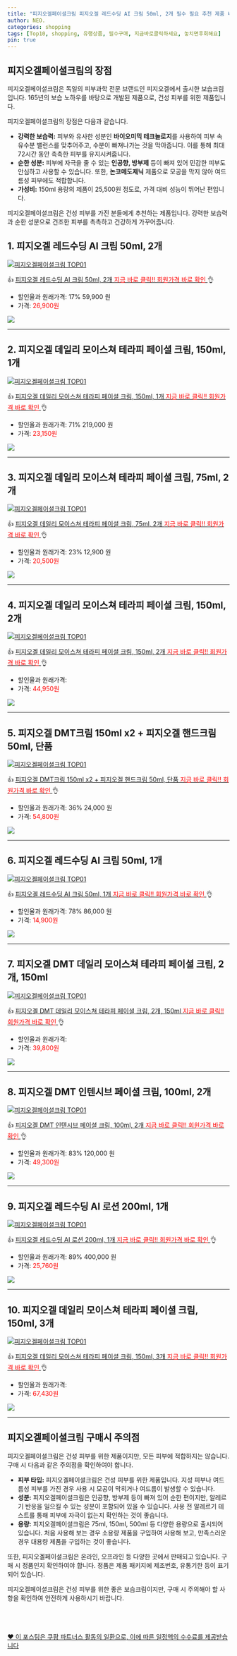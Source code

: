 ```yaml
---
title: "피지오겔페이셜크림 피지오겔 레드수딩 AI 크림 50ml, 2개 필수 필요 추천 제품 비교 최저 가격 비교 장점 구매 후기 구매평"
author: NEO.
categories: shopping
tags: [Top10, shopping, 유행상품, 필수구매, 지금바로클릭하세요, 놓치면후회해요]
pin: true
---
```

**<h2>피지오겔페이셜크림의 장점</h2>**

피지오겔페이셜크림은 독일의 피부과학 전문 브랜드인 피지오겔에서 출시한 보습크림입니다. 165년의 보습 노하우를 바탕으로 개발된 제품으로, 건성 피부를 위한 제품입니다.

피지오겔페이셜크림의 장점은 다음과 같습니다.

* **강력한 보습력:** 피부와 유사한 성분인 **바이오미믹 테크놀로지**를 사용하여 피부 속 유수분 밸런스를 맞추어주고, 수분이 빠져나가는 것을 막아줍니다. 이를 통해 최대 72시간 동안 촉촉한 피부를 유지시켜줍니다.
* **순한 성분:** 피부에 자극을 줄 수 있는 **인공향, 방부제** 등이 빠져 있어 민감한 피부도 안심하고 사용할 수 있습니다. 또한, **논코메도제닉** 제품으로 모공을 막지 않아 여드름성 피부에도 적합합니다.
* **가성비:** 150ml 용량의 제품이 25,500원 정도로, 가격 대비 성능이 뛰어난 편입니다.

피지오겔페이셜크림은 건성 피부를 가진 분들에게 추천하는 제품입니다. 강력한 보습력과 순한 성분으로 건조한 피부를 촉촉하고 건강하게 가꾸어줍니다.

   

## 1. 피지오겔 레드수딩 AI 크림 50ml, 2개

[![피지오겔페이셜크림 TOP01](https://thumbnail10.coupangcdn.com/thumbnails/remote/490x490ex/image/vendor_inventory/1592/ffd8f4948ea0e25847131a6a21c8cf41cffced8e681382a2bfc4b896cd28.jpg)](https://link.coupang.com/re/AFFSDP?lptag=AF3617701&subid=GithubCoopas&pageKey=2234356063&traceid=V0-153&itemId=10244729761&vendorItemId=80524389263)


👍 [피지오겔 레드수딩 AI 크림 50ml, 2개 <font color=red> 지금 바로 클릭!! 회원가격 바로 확인 </font> ](https://link.coupang.com/re/AFFSDP?lptag=AF3617701&subid=GithubCoopas&pageKey=2234356063&traceid=V0-153&itemId=10244729761&vendorItemId=80524389263) 👌 


- 할인율과 원래가격: 17%  59,900   원
- 가격: <span style='color:red'>26,900원</span>

[![](/discount_price.png)](https://link.coupang.com/re/AFFSDP?lptag=AF3617701&subid=GithubCoopas&pageKey=2234356063&traceid=V0-153&itemId=10244729761&vendorItemId=80524389263)

---


   

## 2. 피지오겔 데일리 모이스쳐 테라피 페이셜 크림, 150ml, 1개

[![피지오겔페이셜크림 TOP01](https://thumbnail7.coupangcdn.com/thumbnails/remote/490x490ex/image/vendor_inventory/55ad/b97a73f028a69f6550b982331ead7400cf212d9777e11d5a68e70cf27f73.jpg)](https://link.coupang.com/re/AFFSDP?lptag=AF3617701&subid=GithubCoopas&pageKey=6492007298&traceid=V0-153&itemId=14692254&vendorItemId=78479827844)


👍 [피지오겔 데일리 모이스쳐 테라피 페이셜 크림, 150ml, 1개 <font color=red> 지금 바로 클릭!! 회원가격 바로 확인 </font> ](https://link.coupang.com/re/AFFSDP?lptag=AF3617701&subid=GithubCoopas&pageKey=6492007298&traceid=V0-153&itemId=14692254&vendorItemId=78479827844) 👌 


- 할인율과 원래가격: 71%  219,000   원
- 가격: <span style='color:red'>23,150원</span>

[![](/discount_price.png)](https://link.coupang.com/re/AFFSDP?lptag=AF3617701&subid=GithubCoopas&pageKey=6492007298&traceid=V0-153&itemId=14692254&vendorItemId=78479827844)

---


   

## 3. 피지오겔 데일리 모이스쳐 테라피 페이셜 크림, 75ml, 2개

[![피지오겔페이셜크림 TOP01](https://thumbnail8.coupangcdn.com/thumbnails/remote/490x490ex/image/vendor_inventory/6c91/daa0ed104980dce175e4524778faeff477a3d4c7e88002fb6a8dbc079265.jpg)](https://link.coupang.com/re/AFFSDP?lptag=AF3617701&subid=GithubCoopas&pageKey=6492007298&traceid=V0-153&itemId=17040973199&vendorItemId=80555469336)


👍 [피지오겔 데일리 모이스쳐 테라피 페이셜 크림, 75ml, 2개 <font color=red> 지금 바로 클릭!! 회원가격 바로 확인 </font> ](https://link.coupang.com/re/AFFSDP?lptag=AF3617701&subid=GithubCoopas&pageKey=6492007298&traceid=V0-153&itemId=17040973199&vendorItemId=80555469336) 👌 


- 할인율과 원래가격: 23%  12,900   원
- 가격: <span style='color:red'>20,500원</span>

[![](/discount_price.png)](https://link.coupang.com/re/AFFSDP?lptag=AF3617701&subid=GithubCoopas&pageKey=6492007298&traceid=V0-153&itemId=17040973199&vendorItemId=80555469336)

---


   

## 4. 피지오겔 데일리 모이스쳐 테라피 페이셜 크림, 150ml, 2개

[![피지오겔페이셜크림 TOP01](https://thumbnail6.coupangcdn.com/thumbnails/remote/490x490ex/image/vendor_inventory/4690/a3ec8f5457725642a6966a3b47d49a4c9237e060478cd654065546991fae.jpg)](https://link.coupang.com/re/AFFSDP?lptag=AF3617701&subid=GithubCoopas&pageKey=6492007298&traceid=V0-153&itemId=50577739&vendorItemId=79995525326)


👍 [피지오겔 데일리 모이스쳐 테라피 페이셜 크림, 150ml, 2개 <font color=red> 지금 바로 클릭!! 회원가격 바로 확인 </font> ](https://link.coupang.com/re/AFFSDP?lptag=AF3617701&subid=GithubCoopas&pageKey=6492007298&traceid=V0-153&itemId=50577739&vendorItemId=79995525326) 👌 


- 할인율과 원래가격: 
- 가격: <span style='color:red'>44,950원</span>

[![](/discount_price.png)](https://link.coupang.com/re/AFFSDP?lptag=AF3617701&subid=GithubCoopas&pageKey=6492007298&traceid=V0-153&itemId=50577739&vendorItemId=79995525326)

---


   

## 5. 피지오겔 DMT크림 150ml x2 + 피지오겔 핸드크림 50ml, 단품

[![피지오겔페이셜크림 TOP01](https://thumbnail10.coupangcdn.com/thumbnails/remote/490x490ex/image/vendor_inventory/f640/9577075831fe43d91cf68ec93c5d07cc3420ebb4499c1e5d4285000440fa.jpg)](https://link.coupang.com/re/AFFSDP?lptag=AF3617701&subid=GithubCoopas&pageKey=6848247886&traceid=V0-153&itemId=16304522832&vendorItemId=83496820673)


👍 [피지오겔 DMT크림 150ml x2 + 피지오겔 핸드크림 50ml, 단품 <font color=red> 지금 바로 클릭!! 회원가격 바로 확인 </font> ](https://link.coupang.com/re/AFFSDP?lptag=AF3617701&subid=GithubCoopas&pageKey=6848247886&traceid=V0-153&itemId=16304522832&vendorItemId=83496820673) 👌 


- 할인율과 원래가격: 36%  24,000   원
- 가격: <span style='color:red'>54,800원</span>

[![](/discount_price.png)](https://link.coupang.com/re/AFFSDP?lptag=AF3617701&subid=GithubCoopas&pageKey=6848247886&traceid=V0-153&itemId=16304522832&vendorItemId=83496820673)

---


   

## 6. 피지오겔 레드수딩 AI 크림 50ml, 1개

[![피지오겔페이셜크림 TOP01](https://thumbnail7.coupangcdn.com/thumbnails/remote/490x490ex/image/vendor_inventory/b622/c173592f875937a1c816d7c9042166f0d02f525c0aa6b4c71daea312e648.jpg)](https://link.coupang.com/re/AFFSDP?lptag=AF3617701&subid=GithubCoopas&pageKey=2234356063&traceid=V0-153&itemId=62144960&vendorItemId=83139741325)


👍 [피지오겔 레드수딩 AI 크림 50ml, 1개 <font color=red> 지금 바로 클릭!! 회원가격 바로 확인 </font> ](https://link.coupang.com/re/AFFSDP?lptag=AF3617701&subid=GithubCoopas&pageKey=2234356063&traceid=V0-153&itemId=62144960&vendorItemId=83139741325) 👌 


- 할인율과 원래가격: 78%  86,000   원
- 가격: <span style='color:red'>14,900원</span>

[![](/discount_price.png)](https://link.coupang.com/re/AFFSDP?lptag=AF3617701&subid=GithubCoopas&pageKey=2234356063&traceid=V0-153&itemId=62144960&vendorItemId=83139741325)

---


   

## 7. 피지오겔 DMT 데일리 모이스쳐 테라피 페이셜 크림, 2개, 150ml

[![피지오겔페이셜크림 TOP01](https://thumbnail8.coupangcdn.com/thumbnails/remote/490x490ex/image/vendor_inventory/eccd/3384840f4aee31ca21a7bca731e8ca49c3e9e10f211d20b2e6a050ee226c.jpg)](https://link.coupang.com/re/AFFSDP?lptag=AF3617701&subid=GithubCoopas&pageKey=7561281560&traceid=V0-153&itemId=19920824297&vendorItemId=87020534908)


👍 [피지오겔 DMT 데일리 모이스쳐 테라피 페이셜 크림, 2개, 150ml <font color=red> 지금 바로 클릭!! 회원가격 바로 확인 </font> ](https://link.coupang.com/re/AFFSDP?lptag=AF3617701&subid=GithubCoopas&pageKey=7561281560&traceid=V0-153&itemId=19920824297&vendorItemId=87020534908) 👌 


- 할인율과 원래가격: 
- 가격: <span style='color:red'>39,800원</span>

[![](/discount_price.png)](https://link.coupang.com/re/AFFSDP?lptag=AF3617701&subid=GithubCoopas&pageKey=7561281560&traceid=V0-153&itemId=19920824297&vendorItemId=87020534908)

---


   

## 8. 피지오겔 DMT 인텐시브 페이셜 크림, 100ml, 2개

[![피지오겔페이셜크림 TOP01](https://thumbnail6.coupangcdn.com/thumbnails/remote/490x490ex/image/vendor_inventory/45b6/ba5609486df0e02d91b079734d05b2a75efe8239de2f2bf4f8694cadd9ed.jpg)](https://link.coupang.com/re/AFFSDP?lptag=AF3617701&subid=GithubCoopas&pageKey=6492007298&traceid=V0-153&itemId=411343133&vendorItemId=83140485195)


👍 [피지오겔 DMT 인텐시브 페이셜 크림, 100ml, 2개 <font color=red> 지금 바로 클릭!! 회원가격 바로 확인 </font> ](https://link.coupang.com/re/AFFSDP?lptag=AF3617701&subid=GithubCoopas&pageKey=6492007298&traceid=V0-153&itemId=411343133&vendorItemId=83140485195) 👌 


- 할인율과 원래가격: 83%  120,000   원
- 가격: <span style='color:red'>49,300원</span>

[![](/discount_price.png)](https://link.coupang.com/re/AFFSDP?lptag=AF3617701&subid=GithubCoopas&pageKey=6492007298&traceid=V0-153&itemId=411343133&vendorItemId=83140485195)

---


   

## 9. 피지오겔 레드수딩 AI 로션 200ml, 1개

[![피지오겔페이셜크림 TOP01](https://thumbnail9.coupangcdn.com/thumbnails/remote/490x490ex/image/vendor_inventory/850b/28f1388101ea76466f4489d5e59400898c0af7987bf44c6e624560f5e5d4.jpg)](https://link.coupang.com/re/AFFSDP?lptag=AF3617701&subid=GithubCoopas&pageKey=6729084280&traceid=V0-153&itemId=15673550559&vendorItemId=77960549648)


👍 [피지오겔 레드수딩 AI 로션 200ml, 1개 <font color=red> 지금 바로 클릭!! 회원가격 바로 확인 </font> ](https://link.coupang.com/re/AFFSDP?lptag=AF3617701&subid=GithubCoopas&pageKey=6729084280&traceid=V0-153&itemId=15673550559&vendorItemId=77960549648) 👌 


- 할인율과 원래가격: 89%  400,000   원
- 가격: <span style='color:red'>25,760원</span>

[![](/discount_price.png)](https://link.coupang.com/re/AFFSDP?lptag=AF3617701&subid=GithubCoopas&pageKey=6729084280&traceid=V0-153&itemId=15673550559&vendorItemId=77960549648)

---


   

## 10. 피지오겔 데일리 모이스쳐 테라피 페이셜 크림, 150ml, 3개

[![피지오겔페이셜크림 TOP01](https://thumbnail8.coupangcdn.com/thumbnails/remote/490x490ex/image/vendor_inventory/7933/927758d1623fe2902e0354b3c92510ffa3b6004f44e8641a27944221dc99.jpg)](https://link.coupang.com/re/AFFSDP?lptag=AF3617701&subid=GithubCoopas&pageKey=6492007298&traceid=V0-153&itemId=15596631432&vendorItemId=79434382746)


👍 [피지오겔 데일리 모이스쳐 테라피 페이셜 크림, 150ml, 3개 <font color=red> 지금 바로 클릭!! 회원가격 바로 확인 </font> ](https://link.coupang.com/re/AFFSDP?lptag=AF3617701&subid=GithubCoopas&pageKey=6492007298&traceid=V0-153&itemId=15596631432&vendorItemId=79434382746) 👌 


- 할인율과 원래가격: 
- 가격: <span style='color:red'>67,430원</span>

[![](/discount_price.png)](https://link.coupang.com/re/AFFSDP?lptag=AF3617701&subid=GithubCoopas&pageKey=6492007298&traceid=V0-153&itemId=15596631432&vendorItemId=79434382746)

---
**<h2>피지오겔페이셜크림 구매시 주의점</h2>**

피지오겔페이셜크림은 건성 피부를 위한 제품이지만, 모든 피부에 적합하지는 않습니다. 구매 시 다음과 같은 주의점을 확인하여야 합니다.

* **피부 타입:** 피지오겔페이셜크림은 건성 피부를 위한 제품입니다. 지성 피부나 여드름성 피부를 가진 경우 사용 시 모공이 막히거나 여드름이 발생할 수 있습니다.
* **성분:** 피지오겔페이셜크림은 인공향, 방부제 등이 빠져 있어 순한 편이지만, 알레르기 반응을 일으킬 수 있는 성분이 포함되어 있을 수 있습니다. 사용 전 알레르기 테스트를 통해 피부에 자극이 없는지 확인하는 것이 좋습니다.
* **용량:** 피지오겔페이셜크림은 75ml, 150ml, 500ml 등 다양한 용량으로 출시되어 있습니다. 처음 사용해 보는 경우 소용량 제품을 구입하여 사용해 보고, 만족스러운 경우 대용량 제품을 구입하는 것이 좋습니다.

또한, 피지오겔페이셜크림은 온라인, 오프라인 등 다양한 곳에서 판매되고 있습니다. 구매 시 정품인지 확인하여야 합니다. 정품은 제품 패키지에 제조번호, 유통기한 등이 표기되어 있습니다.

피지오겔페이셜크림은 건성 피부를 위한 좋은 보습크림이지만, 구매 시 주의해야 할 사항을 확인하여 안전하게 사용하시기 바랍니다.<br><br><br><br><br> [ ❤  이 포스팅은 쿠팡 파트너스 활동의 일환으로, 이에 따른 일정액의 수수료를 제공받습니다](https://link.coupang.com/a/bcEFyh)